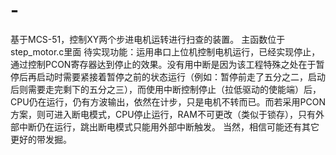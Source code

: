 # -
基于MCS-51，控制XY两个步进电机运转进行扫查的装置。
主函数位于step_motor.c里面
待实现功能：运用串口上位机控制电机运行，已经实现停止，通过控制PCON寄存器达到停止的效果。没有用中断是因为该工程特殊之处在于暂停后再启动时需要紧接着暂停之前的状态运行（例如：暂停前走了五分之二，启动后则需要走完剩下的五分之三），而使用中断控制停止（拉低驱动的使能端）后，CPU仍在运行，仍有方波输出，依然在计步，只是电机不转而已。而若采用PCON方案，则可进入断电模式，CPU停止运行，RAM不可更改（类似于锁存），只有外部中断仍在运行，跳出断电模式只能用外部中断触发。  当然，相信可能还有其它更好的带发掘。
